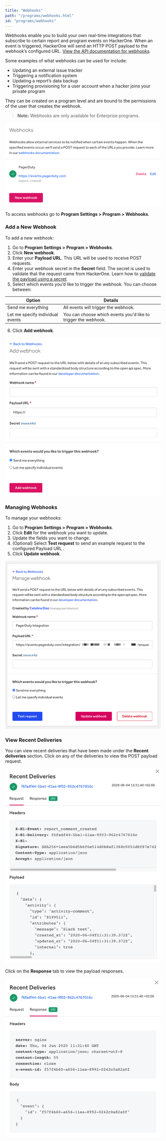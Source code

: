 ```yaml
---
title: "Webhooks"
path: "/programs/webhooks.html"
id: "programs/webhooks"
---
```


Webhooks enable you to build your own real-time integrations that subscribe to certain report and program events on HackerOne. When an event is triggered, HackerOne will send an HTTP POST payload to the webhook’s configured URL. [View the API documentation for webhooks](https://api.hackerone.com/webhooks/#webhooks).

Some examples of what webhooks can be used for include:
* Updating an external issue tracker
* Triggering a notification system
* Updating a report’s data backup
* Triggering provisioning for a user account when a hacker joins your private program

They can be created on a program level and are bound to the permissions of the user that creates the webhook.

> **Note:** Webhooks are only available for Enterprise programs.

![Webhooks main page](./images/webhooks-1.png)

To access webhooks go to **Program Settings > Program > Webhooks**.

### Add a New Webhook
To add a new webhook:
1. Go to **Program Settings > Program > Webhooks**.
2. Click **New webhook**.
3. Enter your **Payload URL**. This URL will be used to receive POST requests.
4. Enter your webhook secret in the **Secret** field. The secret is used to validate that the request came from HackerOne. Learn how to [validate the payload using a secret](https://api.hackerone.com/webhooks/#payloads-validating-payloads-from-hackerone).
5. Select which events you’d like to trigger the webhook. You can choose between:

Option | Details
------ | -------
Send me everything | All events will trigger the webhook.
Let me specify individual events | You can choose which events you'd like to trigger the webhook.

6. Click **Add webhook**.

![Add webhook](./images/webhooks-2.png)

### Managing Webhooks
To manage your webhooks:
1. Go to **Program Settings > Program > Webhooks**.
2. Click **Edit** for the webhook you want to update.
3. Update the fields you want to change.
4. (Optional) Select **Test request** to send an example request to the configured Payload URL .
5. Click **Update webhook**.

![Test request button on Webhooks](./images/webhooks-3.png)

### View Recent Deliveries
You can view recent deliveries that have been made under the **Recent deliveries** section. Click on any of the deliveries to view the POST payload request.

![view webhook requests](./images/webhooks-4.png)

Click on the **Response** tab to view the payload responses.

![view webhook responses](./images/webhooks-5.png)
